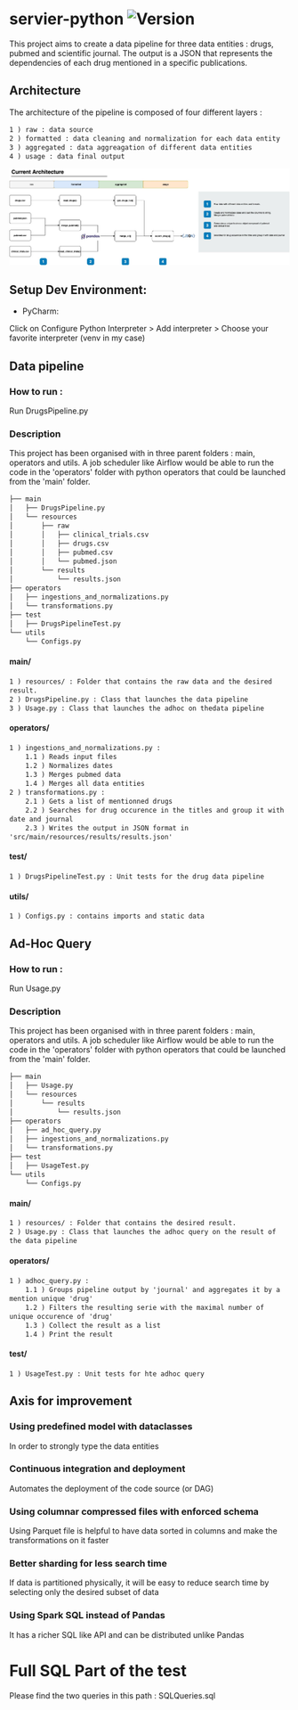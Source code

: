 # servier-python ![Version](https://img.shields.io/badge/Version-1.0.0-green)

This project aims to create a data pipeline for three data entities : drugs, pubmed and scientific journal. The output
is a JSON that represents the dependencies of each drug mentioned in a specific publications.

## Architecture

The architecture of the pipeline is composed of four different layers :

```
1 ) raw : data source
2 ) formatted : data cleaning and normalization for each data entity
3 ) aggregated : data aggreagation of different data entities
4 ) usage : data final output 
```

![Architecture](documentation/Architecture.jpg)

## Setup Dev Environment:

* PyCharm:

Click on Configure Python Interpreter > Add interpreter > Choose your favorite interpreter (venv in my case)

## Data pipeline

### How to run :

Run DrugsPipeline.py

### Description

This project has been organised with in three parent folders : main, operators and utils. A job scheduler like Airflow
would be able to run the code in the 'operators' folder with python operators that could be launched from the 'main'
folder.

```
├── main
│   ├── DrugsPipeline.py
│   └── resources
│       ├── raw
│       │   ├── clinical_trials.csv
│       │   ├── drugs.csv
│       │   ├── pubmed.csv
│       │   └── pubmed.json
│       └── results
│           └── results.json
├── operators
│   ├── ingestions_and_normalizations.py
│   └── transformations.py
├── test
│   ├── DrugsPipelineTest.py
└── utils
    └── Configs.py
```

#### main/

```
1 ) resources/ : Folder that contains the raw data and the desired result. 
2 ) DrugsPipeline.py : Class that launches the data pipeline
3 ) Usage.py : Class that launches the adhoc on thedata pipeline  
```

#### operators/

```
1 ) ingestions_and_normalizations.py : 
    1.1 ) Reads input files 
    1.2 ) Normalizes dates
    1.3 ) Merges pubmed data
    1.4 ) Merges all data entities
2 ) transformations.py : 
    2.1 ) Gets a list of mentionned drugs 
    2.2 ) Searches for drug occurence in the titles and group it with date and journal
    2.3 ) Writes the output in JSON format in 'src/main/resources/results/results.json'
```

#### test/

```
1 ) DrugsPipelineTest.py : Unit tests for the drug data pipeline
```

#### utils/

```
1 ) Configs.py : contains imports and static data
```

## Ad-Hoc Query

### How to run :

Run Usage.py

### Description

This project has been organised with in three parent folders : main, operators and utils. A job scheduler like Airflow
would be able to run the code in the 'operators' folder with python operators that could be launched from the 'main'
folder.

```
├── main
│   ├── Usage.py
│   └── resources
│       └── results
│           └── results.json
├── operators
│   ├── ad_hoc_query.py
│   ├── ingestions_and_normalizations.py
│   └── transformations.py
├── test
│   ├── UsageTest.py
└── utils
    └── Configs.py
```

#### main/

```
1 ) resources/ : Folder that contains the desired result. 
2 ) Usage.py : Class that launches the adhoc query on the result of the data pipeline
```

#### operators/

```
1 ) adhoc_query.py :
    1.1 ) Groups pipeline output by 'journal' and aggregates it by a mention unique 'drug'
    1.2 ) Filters the resulting serie with the maximal number of unique occurence of 'drug'
    1.3 ) Collect the result as a list
    1.4 ) Print the result
```

#### test/

```
1 ) UsageTest.py : Unit tests for hte adhoc query
```

## Axis for improvement

### Using predefined model with dataclasses

In order to strongly type the data entities

### Continuous integration and deployment

Automates the deployment of the code source (or DAG)

### Using columnar compressed files with enforced schema

Using Parquet file is helpful to have data sorted in columns and make the transformations on it faster

### Better sharding for less search time

If data is partitioned physically, it will be easy to reduce search time by selecting only the desired subset of data

### Using Spark SQL instead of Pandas

It has a richer SQL like API and can be distributed unlike Pandas

# Full SQL Part of the test

Please find the two queries in this path : SQLQueries.sql


